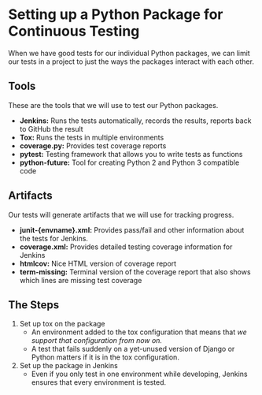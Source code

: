 # Setting up a Python Package for Continuous Testing

When we have good tests for our individual Python packages, we can limit our tests in a project to just the ways the packages interact with each other.

## Tools

These are the tools that we will use to test our Python packages.

- **Jenkins:** Runs the tests automatically, records the results, reports back to GitHub the result
- **Tox:** Runs the tests in multiple environments
- **coverage.py:** Provides test coverage reports
- **pytest:** Testing framework that allows you to write tests as functions
- **python-future:** Tool for creating Python 2 and Python 3 compatible code

## Artifacts

Our tests will generate artifacts that we will use for tracking progress.

- **junit-{envname}.xml:** Provides pass/fail and other information about the tests for Jenkins.
- **coverage.xml:** Provides detailed testing coverage information for Jenkins
- **htmlcov:** Nice HTML version of coverage report
- **term-missing:** Terminal version of the coverage report that also shows which lines are missing test coverage

## The Steps

1. Set up tox on the package
    - An environment added to the tox configuration that means that _we support that configuration from now on._ 
    - A test that fails suddenly on a yet-unused version of Django or Python matters if it is in the tox configuration.
2. Set up the package in Jenkins
    - Even if you only test in one environment while developing, Jenkins ensures that every environment is tested.
